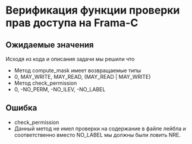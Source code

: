 # Верификация функции проверки прав доступа на Frama-C

## Ожидаемые значения
Исходя из кода и описания задачи мы решили что
+ Метод compute_mask имеет возвращаемые типы
 + 0, MAY_WRITE, MAY_READ, (MAY_READ | MAY_WRITE)
+ Метод check_permission
 + 0, -NO_PERM, -NO_ILEV, -NO_LABEL

## Ошибка
- check_permission
 - Данный метод не имел проверки на содержание в файле лейбла и соответственно вместо NO_LABEL мы должны были ловить NRE.
